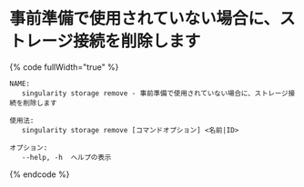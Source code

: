 # 事前準備で使用されていない場合に、ストレージ接続を削除します

{% code fullWidth="true" %}
```
NAME:
   singularity storage remove - 事前準備で使用されていない場合に、ストレージ接続を削除します

使用法:
   singularity storage remove [コマンドオプション] <名前|ID>

オプション:
   --help, -h  ヘルプの表示
```
{% endcode %}